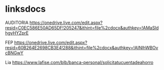 # linksdocs

AUDITORIA
https://onedrive.live.com/edit.aspx?resid=C0EC586E50AD65DF!205247&ithint=file%2cdocx&authkey=!AMaSldhgyHYZprE

FEP
https://onedrive.live.com/edit.aspx?resid=60B264E2698CB3E4!288&ithint=file%2cdocx&authkey=!AINlhWBOvcBNGwY

Lia
https://www.lafise.com/blb/banca-personal/solicitatucuentadeahorro
